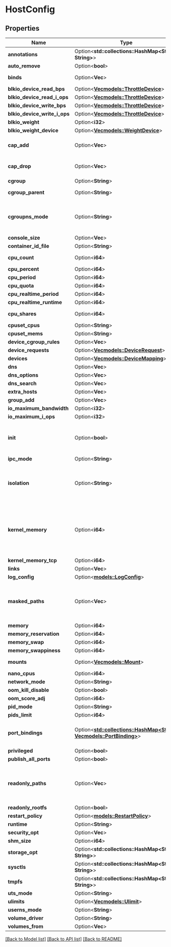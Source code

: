 # HostConfig

## Properties

Name | Type | Description | Notes
------------ | ------------- | ------------- | -------------
**annotations** | Option<**std::collections::HashMap<String, String>**> |  | [optional]
**auto_remove** | Option<**bool**> |  | [optional]
**binds** | Option<**Vec<String>**> | Applicable to all platforms | [optional]
**blkio_device_read_bps** | Option<[**Vec<models::ThrottleDevice>**](ThrottleDevice.md)> |  | [optional]
**blkio_device_read_i_ops** | Option<[**Vec<models::ThrottleDevice>**](ThrottleDevice.md)> |  | [optional]
**blkio_device_write_bps** | Option<[**Vec<models::ThrottleDevice>**](ThrottleDevice.md)> |  | [optional]
**blkio_device_write_i_ops** | Option<[**Vec<models::ThrottleDevice>**](ThrottleDevice.md)> |  | [optional]
**blkio_weight** | Option<**i32**> |  | [optional]
**blkio_weight_device** | Option<[**Vec<models::WeightDevice>**](WeightDevice.md)> |  | [optional]
**cap_add** | Option<**Vec<String>**> | We need to override the json decoder to accept both options. | [optional]
**cap_drop** | Option<**Vec<String>**> | We need to override the json decoder to accept both options. | [optional]
**cgroup** | Option<**String**> |  | [optional]
**cgroup_parent** | Option<**String**> | Applicable to UNIX platforms | [optional]
**cgroupns_mode** | Option<**String**> | CgroupnsMode represents the cgroup namespace mode of the container | [optional]
**console_size** | Option<**Vec<i32>**> |  | [optional]
**container_id_file** | Option<**String**> |  | [optional]
**cpu_count** | Option<**i64**> | Applicable to Windows | [optional]
**cpu_percent** | Option<**i64**> |  | [optional]
**cpu_period** | Option<**i64**> |  | [optional]
**cpu_quota** | Option<**i64**> |  | [optional]
**cpu_realtime_period** | Option<**i64**> |  | [optional]
**cpu_realtime_runtime** | Option<**i64**> |  | [optional]
**cpu_shares** | Option<**i64**> | Applicable to all platforms | [optional]
**cpuset_cpus** | Option<**String**> |  | [optional]
**cpuset_mems** | Option<**String**> |  | [optional]
**device_cgroup_rules** | Option<**Vec<String>**> |  | [optional]
**device_requests** | Option<[**Vec<models::DeviceRequest>**](DeviceRequest.md)> |  | [optional]
**devices** | Option<[**Vec<models::DeviceMapping>**](DeviceMapping.md)> |  | [optional]
**dns** | Option<**Vec<String>**> |  | [optional]
**dns_options** | Option<**Vec<String>**> |  | [optional]
**dns_search** | Option<**Vec<String>**> |  | [optional]
**extra_hosts** | Option<**Vec<String>**> |  | [optional]
**group_add** | Option<**Vec<String>**> |  | [optional]
**io_maximum_bandwidth** | Option<**i32**> |  | [optional]
**io_maximum_i_ops** | Option<**i32**> |  | [optional]
**init** | Option<**bool**> | Run a custom init inside the container, if null, use the daemon's configured settings | [optional]
**ipc_mode** | Option<**String**> |  | [optional]
**isolation** | Option<**String**> | Isolation represents the isolation technology of a container. The supported values are platform specific | [optional]
**kernel_memory** | Option<**i64**> | KernelMemory specifies the kernel memory limit (in bytes) for the container. Deprecated: kernel 5.4 deprecated kmem.limit_in_bytes. | [optional]
**kernel_memory_tcp** | Option<**i64**> |  | [optional]
**links** | Option<**Vec<String>**> |  | [optional]
**log_config** | Option<[**models::LogConfig**](LogConfig.md)> |  | [optional]
**masked_paths** | Option<**Vec<String>**> | MaskedPaths is the list of paths to be masked inside the container (this overrides the default set of paths) | [optional]
**memory** | Option<**i64**> |  | [optional]
**memory_reservation** | Option<**i64**> |  | [optional]
**memory_swap** | Option<**i64**> |  | [optional]
**memory_swappiness** | Option<**i64**> |  | [optional]
**mounts** | Option<[**Vec<models::Mount>**](Mount.md)> | Mounts specs used by the container | [optional]
**nano_cpus** | Option<**i64**> |  | [optional]
**network_mode** | Option<**String**> |  | [optional]
**oom_kill_disable** | Option<**bool**> |  | [optional]
**oom_score_adj** | Option<**i64**> |  | [optional]
**pid_mode** | Option<**String**> |  | [optional]
**pids_limit** | Option<**i64**> |  | [optional]
**port_bindings** | Option<[**std::collections::HashMap<String, Vec<models::PortBinding>>**](Vec.md)> | PortMap is a collection of PortBinding indexed by Port | [optional]
**privileged** | Option<**bool**> |  | [optional]
**publish_all_ports** | Option<**bool**> |  | [optional]
**readonly_paths** | Option<**Vec<String>**> | ReadonlyPaths is the list of paths to be set as read-only inside the container (this overrides the default set of paths) | [optional]
**readonly_rootfs** | Option<**bool**> |  | [optional]
**restart_policy** | Option<[**models::RestartPolicy**](RestartPolicy.md)> |  | [optional]
**runtime** | Option<**String**> |  | [optional]
**security_opt** | Option<**Vec<String>**> |  | [optional]
**shm_size** | Option<**i64**> |  | [optional]
**storage_opt** | Option<**std::collections::HashMap<String, String>**> |  | [optional]
**sysctls** | Option<**std::collections::HashMap<String, String>**> |  | [optional]
**tmpfs** | Option<**std::collections::HashMap<String, String>**> |  | [optional]
**uts_mode** | Option<**String**> |  | [optional]
**ulimits** | Option<[**Vec<models::Ulimit>**](Ulimit.md)> |  | [optional]
**userns_mode** | Option<**String**> |  | [optional]
**volume_driver** | Option<**String**> |  | [optional]
**volumes_from** | Option<**Vec<String>**> |  | [optional]

[[Back to Model list]](../README.md#documentation-for-models) [[Back to API list]](../README.md#documentation-for-api-endpoints) [[Back to README]](../README.md)


